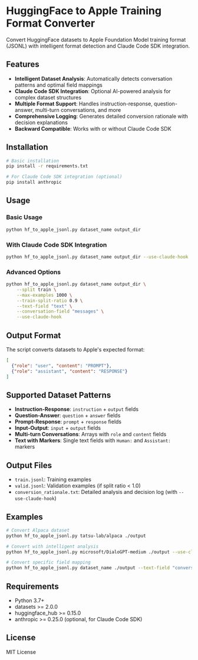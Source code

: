 # HuggingFace to Apple Training Format Converter

Convert HuggingFace datasets to Apple Foundation Model training format (JSONL) with intelligent format detection and Claude Code SDK integration.

## Features

- **Intelligent Dataset Analysis**: Automatically detects conversation patterns and optimal field mappings
- **Claude Code SDK Integration**: Optional AI-powered analysis for complex dataset structures
- **Multiple Format Support**: Handles instruction-response, question-answer, multi-turn conversations, and more
- **Comprehensive Logging**: Generates detailed conversion rationale with decision explanations
- **Backward Compatible**: Works with or without Claude Code SDK

## Installation

```bash
# Basic installation
pip install -r requirements.txt

# For Claude Code SDK integration (optional)
pip install anthropic
```

## Usage

### Basic Usage
```bash
python hf_to_apple_jsonl.py dataset_name output_dir
```

### With Claude Code SDK Integration
```bash
python hf_to_apple_jsonl.py dataset_name output_dir --use-claude-hook
```

### Advanced Options
```bash
python hf_to_apple_jsonl.py dataset_name output_dir \
    --split train \
    --max-examples 1000 \
    --train-split-ratio 0.9 \
    --text-field "text" \
    --conversation-field "messages" \
    --use-claude-hook
```

## Output Format

The script converts datasets to Apple's expected format:
```json
[
  {"role": "user", "content": "PROMPT"},
  {"role": "assistant", "content": "RESPONSE"}
]
```

## Supported Dataset Patterns

- **Instruction-Response**: `instruction` + `output` fields
- **Question-Answer**: `question` + `answer` fields  
- **Prompt-Response**: `prompt` + `response` fields
- **Input-Output**: `input` + `output` fields
- **Multi-turn Conversations**: Arrays with `role` and `content` fields
- **Text with Markers**: Single text fields with `Human:` and `Assistant:` markers

## Output Files

- `train.jsonl`: Training examples
- `valid.jsonl`: Validation examples (if split ratio < 1.0)
- `conversion_rationale.txt`: Detailed analysis and decision log (with `--use-claude-hook`)

## Examples

```bash
# Convert Alpaca dataset
python hf_to_apple_jsonl.py tatsu-lab/alpaca ./output

# Convert with intelligent analysis
python hf_to_apple_jsonl.py microsoft/DialoGPT-medium ./output --use-claude-hook

# Convert specific field mapping
python hf_to_apple_jsonl.py dataset_name ./output --text-field "conversation"
```

## Requirements

- Python 3.7+
- datasets >= 2.0.0
- huggingface_hub >= 0.15.0
- anthropic >= 0.25.0 (optional, for Claude Code SDK)

## License

MIT License